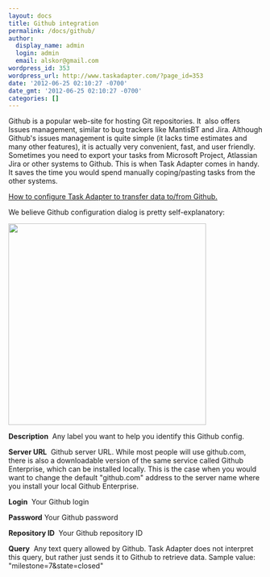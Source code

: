 ```yaml
---
layout: docs
title: Github integration
permalink: /docs/github/
author:
  display_name: admin
  login: admin
  email: alskor@gmail.com
wordpress_id: 353
wordpress_url: http://www.taskadapter.com/?page_id=353
date: '2012-06-25 02:10:27 -0700'
date_gmt: '2012-06-25 02:10:27 -0700'
categories: []
---
```

<p>Github is a popular web-site for hosting&nbsp;Git repositories. It &nbsp;also offers Issues management, similar to bug trackers like MantisBT and Jira. Although Github's issues management is quite simple (it lacks time estimates and many other features), it is actually very convenient, fast, and user friendly.<br />
Sometimes you need to export your tasks from Microsoft Project, Atlassian Jira or other systems to Github. This is when&nbsp;Task Adapter comes in handy. It saves the time you would spend manually coping/pasting tasks from the other systems.</p>
<p><a href="/user-guide/github-integration">How to configure Task Adapter to transfer data to/from Github.</a></p>

<div id="main">
<div id="block-system-main">
<div id="node-38">
<p>We believe Github configuration dialog is pretty self-explanatory:</p>
<p><a href="http://www.taskadapter.com/wp-content/uploads/2012/05/edit_github1.png"><img class="alignnone size-full wp-image-482" title="edit_github" src="http://www.taskadapter.com/wp-content/uploads/2012/05/edit_github1.png" alt="" width="392" height="400" /></a></p>
<p><strong>Description</strong> &nbsp;Any label you want to help you identify this Github config.</p>
<p><strong>Server URL</strong> &nbsp;Github server URL. While most people will use github.com, there is also a downloadable version of the same service called Github Enterprise, which can be installed locally. This is the case when you would want to change the default "github.com" address to the server name where you install your local Github Enterprise.</p>
<p><strong>Login</strong> &nbsp;Your Github login</p>
<p><strong>Password</strong> Your Github password</p>
<p><strong>Repository ID</strong> &nbsp;Your Github repository ID</p>
<p><strong>Query</strong> &nbsp;Any text query allowed by Github. Task Adapter does not interpret this query, but rather just sends it to Github to retrieve data. Sample value: "milestone=7&amp;state=closed"</p>
<p></div><br />
</div><br />
</div></p>
